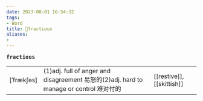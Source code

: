 ```yaml
---
date: 2023-08-01 16:54:32
tags: 
- Word
title: 📖fractious
aliases: 
- 
---
```


<pre><strong>fractious</strong></pre>
|   |   |   |
|---|---|---|
|[ˈfrækʃəs]|(1)adj. full of anger and disagreement 易怒的(2)adj. hard to manage or control 难对付的|[[restive]], [[skittish]]|